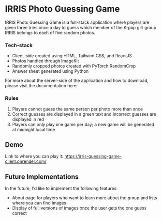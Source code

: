 # IRRIS Photo Guessing Game

IRRIS Photo Guessing Game is a full-stack application where players are given three tries once a day to guess which member of the K-pop girl group IRRIS belongs to each of five random photos.

### Tech-stack
- Client-side created using HTML, Tailwind CSS, and ReactJS
- Photos handled through ImageKit
- Randomly cropped photos created with PyTorch RandomCrop
- Answer sheet generated using Python

For more about the server-side of the application and how to download, please visit the documentation here: 

### Rules
1. Players cannot guess the same person per photo more than once
2. Correct guesses are displayed in a green text and incorrect guesses are displayed in red
3. Players can only play one game per day; a new game will be generated at midnight local time

## Demo
Link to where you can play it: https://irris-guessing-game-client.onrender.com/

## Future Implementations

In the future, I'd like to implement the following features:
- About page for players who want to learn more about the group and lists where you can find images
- Display of full versions of images once the user gets the one guess correct
